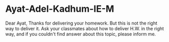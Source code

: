 # Ayat-Adel-Kadhum-IE-M

Dear Ayat,
Thanks for delivering your homework. But this is not the right way to deliver it.
Ask your classmates about how to deliver H.W. in the right way, and if you couldn't find answer about this topic, please inform me.
